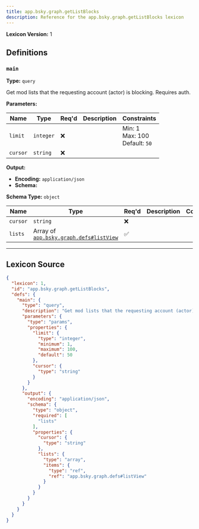 ```yaml
---
title: app.bsky.graph.getListBlocks
description: Reference for the app.bsky.graph.getListBlocks lexicon
---
```

**Lexicon Version:** 1

## Definitions

<a name="main"></a>
### `main`

**Type:** `query`

Get mod lists that the requesting account (actor) is blocking. Requires auth.

**Parameters:**

| Name | Type | Req'd  | Description | Constraints |
|------|------|----------|-------------|-------------|
| `limit` | `integer` | ❌  |  | Min: 1<br/>Max: 100<br/>Default: `50` |
| `cursor` | `string` | ❌  |  |  |
**Output:**

- **Encoding:** `application/json`
- **Schema:**

**Schema Type:** `object`

| Name | Type | Req'd  | Description | Constraints |
|------|------|----------|-------------|-------------|
| `cursor` | `string` | ❌  |  |  |
| `lists` | Array of [`app.bsky.graph.defs#listView`](/lexicons/app/bsky/graph/app-bsky-graph-defs#listview) | ✅  |  |  |

---

## Lexicon Source
```json
{
  "lexicon": 1,
  "id": "app.bsky.graph.getListBlocks",
  "defs": {
    "main": {
      "type": "query",
      "description": "Get mod lists that the requesting account (actor) is blocking. Requires auth.",
      "parameters": {
        "type": "params",
        "properties": {
          "limit": {
            "type": "integer",
            "minimum": 1,
            "maximum": 100,
            "default": 50
          },
          "cursor": {
            "type": "string"
          }
        }
      },
      "output": {
        "encoding": "application/json",
        "schema": {
          "type": "object",
          "required": [
            "lists"
          ],
          "properties": {
            "cursor": {
              "type": "string"
            },
            "lists": {
              "type": "array",
              "items": {
                "type": "ref",
                "ref": "app.bsky.graph.defs#listView"
              }
            }
          }
        }
      }
    }
  }
}
```
